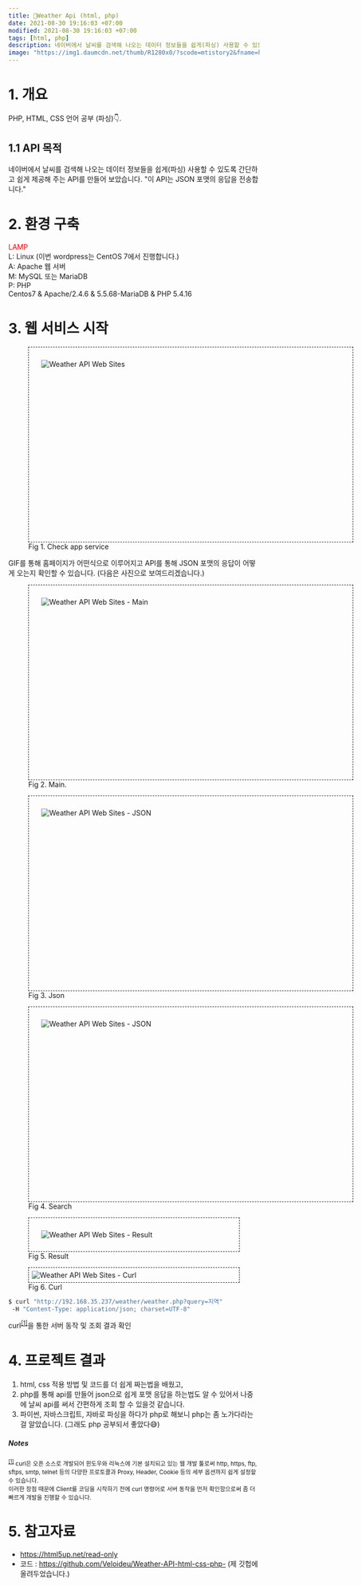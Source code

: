 ```yaml
---
title: 🔆Weather Api (html, php)
date: 2021-08-30 19:16:03 +07:00
modified: 2021-08-30 19:16:03 +07:00
tags: [html, php]
description: 네이버에서 날씨를 검색해 나오는 데이터 정보들을 쉽게(파싱) 사용할 수 있도록 간단하고 쉽게 제공해 주는 API를 만들어 보았습니다. "이 API는 JSON 포맷의 응답을 전송합니다."
image: "https://img1.daumcdn.net/thumb/R1280x0/?scode=mtistory2&fname=https%3A%2F%2Fblog.kakaocdn.net%2Fdn%2FcVNmm8%2FbtrdEjeFK6C%2FSb271UmoPaBwntvxpKDAOK%2Fimg.png"
---
```


# 1. 개요

PHP, HTML, CSS 언어 공부 (파싱)👇.

## 1.1 API 목적

네이버에서 날씨를 검색해 나오는 데이터 정보들을 쉽게(파싱) 사용할 수 있도록 간단하고 쉽게 제공해 주는 API를 만들어 보았습니다. "이 API는 JSON 포맷의 응답을 전송합니다."

# 2. 환경 구축

<span style="#03f3b3;color: red;">LAMP</span>
<br>L: Linux (이번 wordpress는 CentOS 7에서 진행합니다.)
<br>A: Apache 웹 서버
<br>M: MySQL 또는 MariaDB
<br>P: PHP
<br>Centos7 & Apache/2.4.6 & 5.5.68-MariaDB & PHP 5.4.16

<style>
.zoom {
  padding: 25px;
  width: 600px;
  height: 340px;
}

.zoom:hover {
  transform: scale(1.75);
  transition: .5s; /* 부드럽게 */
}
</style>

# 3. 웹 서비스 시작
<figure>
<div style="border:1px dashed; padding:25px;" class="zoom"><img src="https://blog.kakaocdn.net/dn/V1g3h/btrduU2e4i9/hQ5NRi4lajIvCogJdDhQ11/img.gif" alt="Weather API Web Sites"></div>
<figcaption>Fig 1. Check app service</figcaption>
</figure>

GIF를 통해 홈페이지가 어떤식으로 이루어지고 API를 통해 JSON 포맷의 응답이 어떻게 오는지 확인할 수 있습니다. (다음은 사진으로 보여드리겠습니다.)

<!-- <sup id="user">[[1]](#user-ref)</sup> -->
<figure>
<div style="border:1px dashed; padding:25px;" class="zoom"><img src="https://img1.daumcdn.net/thumb/R1280x0/?scode=mtistory2&fname=https%3A%2F%2Fblog.kakaocdn.net%2Fdn%2FcVNmm8%2FbtrdEjeFK6C%2FSb271UmoPaBwntvxpKDAOK%2Fimg.png" alt="Weather API Web Sites - Main"></div>
<figcaption>Fig 2. Main.</figcaption>
</figure>


<figure>
<div style="border:1px dashed; padding:25px;" class="zoom"><img src="https://img1.daumcdn.net/thumb/R1280x0/?scode=mtistory2&fname=https%3A%2F%2Fblog.kakaocdn.net%2Fdn%2FefWqFt%2Fbtrdz7lRQUy%2FBSMGs7m6dIZIbrRgX0fAKk%2Fimg.png" alt="Weather API Web Sites - JSON"></div>
<figcaption>Fig 3. Json</figcaption>
</figure>

<figure>
<div style="border:1px dashed; padding:25px;" class="zoom"><img src="https://img1.daumcdn.net/thumb/R1280x0/?scode=mtistory2&fname=https%3A%2F%2Fblog.kakaocdn.net%2Fdn%2FTzIRT%2Fbtrdsw035ez%2FsfRKLJRtfmiLBue4rFo4Gk%2Fimg.png" alt="Weather API Web Sites - JSON"></div>
<figcaption>Fig 4. Search</figcaption>
</figure>

<figure>
<div style="border:1px dashed; padding:25px;"><img src="https://img1.daumcdn.net/thumb/R1280x0/?scode=mtistory2&fname=https%3A%2F%2Fblog.kakaocdn.net%2Fdn%2FdMNroT%2Fbtrdylyg1XN%2FXG2P5XyF0iw7lSM6k4ZLC1%2Fimg.png" alt="Weather API Web Sites - Result"></div>
<figcaption>Fig 5. Result</figcaption>
</figure>

<figure>
<div style="border:1px dashed; padding:6px;"><img src="https://img1.daumcdn.net/thumb/R1280x0/?scode=mtistory2&fname=https%3A%2F%2Fblog.kakaocdn.net%2Fdn%2FboeojY%2FbtrdES82Dwy%2FqY8xZSKRAFAgSyTGLEcWBK%2Fimg.png" alt="Weather API Web Sites - Curl"></div>
<figcaption>Fig 6. Curl</figcaption>
</figure>
<!-- <mark>Shell adalah sebuah command-line interpreter; program yang berperan sebagai penerjemah perintah yang diinputkan oleh User yang melalui terminal</mark>, sehingga perintah tersebut bisa dimengerti oleh si Kernel. -->

```bash
$ curl "http://192.168.35.237/weather/weather.php?query=지역"
 -H "Content-Type: application/json; charset=UTF-8"
```
curl<sup id="user">[[1]](#curl)</sup>을 통한 서버 동작 및 조회 결과 확인

# 4. 프로젝트 결과
1. html, css 적용 방법 및 코드를 더 쉽게 짜는법을 배웠고, 
2. php를 통해 api를 만들어 json으로 쉽게 포맷 응답을 하는법도 알 수 있어서 나중에 날씨 api를 써서 간편하게 조회 할 수 있을것 같습니다.
3. 파이썬, 자바스크립트, 자바로 파싱을 하다가 php로 해보니 php는 좀 노가다라는걸 알았습니다. (그래도 php 공부되서 좋았다😅)

##### Notes

<small id="curl"><sup>[[1]](#user)</sup> curl은 오픈 소스로 개발되어 윈도우와 리눅스에 기본 설치되고 있는 웹 개발 툴로써 http, https, ftp, sftps, smtp, telnet 등의 다양한 프로토콜과 Proxy, Header, Cookie 등의 세부 옵션까지 쉽게 설정할 수 있습니다.<br>이러한 장점 때문에 Client를 코딩을 시작하기 전에 curl 명령어로 서버 동작을 먼저 확인함으로써 좀 더 빠르게 개발을 진행할 수 있습니다.</small>

# 5. 참고자료
- https://html5up.net/read-only
- 코드 : https://github.com/Veloideu/Weather-API-html-css-php- (제 깃헙에 올려두었습니다.)